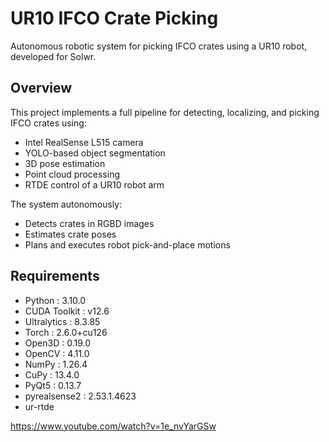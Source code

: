 # UR10 IFCO Crate Picking

Autonomous robotic system for picking IFCO crates using a UR10 robot, developed for Solwr.

## Overview

This project implements a full pipeline for detecting, localizing, and picking IFCO crates using:

- Intel RealSense L515 camera
- YOLO-based object segmentation
- 3D pose estimation
- Point cloud processing
- RTDE control of a UR10 robot arm

The system autonomously:

- Detects crates in RGBD images
- Estimates crate poses
- Plans and executes robot pick-and-place motions

## Requirements

- Python : 3.10.0
- CUDA Toolkit : v12.6
- Ultralytics : 8.3.85
- Torch : 2.6.0+cu126
- Open3D : 0.19.0
- OpenCV : 4.11.0
- NumPy : 1.26.4
- CuPy : 13.4.0
- PyQt5 : 0.13.7
- pyrealsense2 : 2.53.1.4623
- ur-rtde

https://www.youtube.com/watch?v=1e_nvYarGSw
